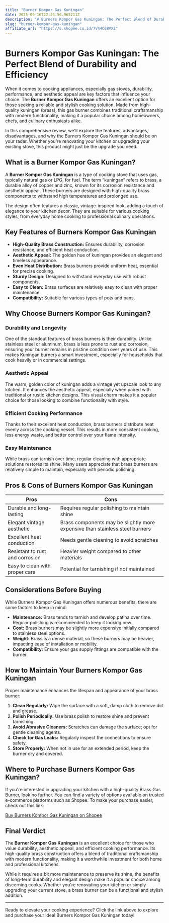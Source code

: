 ```yaml
---
title: "Burner Kompor Gas Kuningan"
date: 2025-09-16T22:34:56.965211Z
description: "# Burners Kompor Gas Kuningan: The Perfect Blend of Durability and Efficiency..."
slug: "burner-kompor-gas-kuningan"
affiliate_url: "https://s.shopee.co.id/7V44C68VX2"
---
```

# Burners Kompor Gas Kuningan: The Perfect Blend of Durability and Efficiency

When it comes to cooking appliances, especially gas stoves, durability, performance, and aesthetic appeal are key factors that influence your choice. The **Burner Kompor Gas Kuningan** offers an excellent option for those seeking a reliable and stylish cooking solution. Made from high-quality kuningan (brass), this gas burner combines traditional craftsmanship with modern functionality, making it a popular choice among homeowners, chefs, and culinary enthusiasts alike.

In this comprehensive review, we'll explore the features, advantages, disadvantages, and why the Burners Kompor Gas Kuningan should be on your radar. Whether you're renovating your kitchen or upgrading your existing stove, this product might just be the upgrade you need.

## What is a Burner Kompor Gas Kuningan?

A **Burner Kompor Gas Kuningan** is a type of cooking stove that uses gas, typically natural gas or LPG, for fuel. The term “kuningan” refers to brass, a durable alloy of copper and zinc, known for its corrosion resistance and aesthetic appeal. These burners are designed with high-quality brass components to withstand high temperatures and prolonged use.

The design often features a classic, vintage-inspired look, adding a touch of elegance to your kitchen decor. They are suitable for various cooking styles, from everyday home cooking to professional culinary operations.

## Key Features of Burners Kompor Gas Kuningan

- **High-Quality Brass Construction:** Ensures durability, corrosion resistance, and efficient heat conduction.
- **Aesthetic Appeal:** The golden hue of kuningan provides an elegant and timeless appearance.
- **Even Heat Distribution:** Brass burners provide uniform heat, essential for precise cooking.
- **Sturdy Design:** Designed to withstand everyday use with robust components.
- **Easy to Clean:** Brass surfaces are relatively easy to clean with proper maintenance.
- **Compatibility:** Suitable for various types of pots and pans.

## Why Choose Burners Kompor Gas Kuningan?

### Durability and Longevity

One of the standout features of brass burners is their durability. Unlike stainless steel or aluminum, brass is less prone to rust and corrosion, ensuring your burner remains in pristine condition over years of use. This makes Kuningan burners a smart investment, especially for households that cook heavily or in commercial settings.

### Aesthetic Appeal

The warm, golden color of kuningan adds a vintage yet upscale look to any kitchen. It enhances the aesthetic appeal, especially when paired with traditional or rustic kitchen designs. This visual charm makes it a popular choice for those looking to combine functionality with style.

### Efficient Cooking Performance

Thanks to their excellent heat conduction, brass burners distribute heat evenly across the cooking vessel. This results in more consistent cooking, less energy waste, and better control over your flame intensity.

### Easy Maintenance

While brass can tarnish over time, regular cleaning with appropriate solutions restores its shine. Many users appreciate that brass burners are relatively simple to maintain, especially with periodic polishing.

## Pros & Cons of Burners Kompor Gas Kuningan

| **Pros**                                  | **Cons**                                    |
|-------------------------------------------|---------------------------------------------|
| Durable and long-lasting                | Requires regular polishing to maintain shine |
| Elegant vintage aesthetic               | Brass components may be slightly more expensive than stainless steel burners |
| Excellent heat conduction               | Needs gentle cleaning to avoid scratches |
| Resistant to rust and corrosion         | Heavier weight compared to other materials |
| Easy to clean with proper care          | Potential for tarnishing if not maintained |

## Considerations Before Buying

While Burners Kompor Gas Kuningan offers numerous benefits, there are some factors to keep in mind:

- **Maintenance:** Brass tends to tarnish and develop patina over time. Regular polishing is recommended to keep it looking new.
- **Cost:** Brass burners may be slightly more expensive initially compared to stainless steel options.
- **Weight:** Brass is a dense material, so these burners may be heavier, impacting ease of installation or mobility.
- **Compatibility:** Ensure your gas supply fittings are compatible with the burner.

## How to Maintain Your Burners Kompor Gas Kuningan

Proper maintenance enhances the lifespan and appearance of your brass burner:

1. **Clean Regularly:** Wipe the surface with a soft, damp cloth to remove dirt and grease.
2. **Polish Periodically:** Use brass polish to restore shine and prevent tarnishing.
3. **Avoid Abrasive Cleaners:** Scratches can damage the surface; opt for gentle cleaning agents.
4. **Check for Gas Leaks:** Regularly inspect the connections to ensure safety.
5. **Store Properly:** When not in use for an extended period, keep the burner dry and covered.

## Where to Purchase Burners Kompor Gas Kuningan?

If you're interested in upgrading your kitchen with a high-quality Brass Gas Burner, look no further. You can find a variety of options available on trusted e-commerce platforms such as Shopee. To make your purchase easier, check out this link:

[Buy Burners Kompor Gas Kuningan on Shopee](https://s.shopee.co.id/7V44C68VX2)

## Final Verdict

The **Burner Kompor Gas Kuningan** is an excellent choice for those who value durability, aesthetic appeal, and efficient cooking performance. Its high-quality brass construction offers a blend of traditional craftsmanship with modern functionality, making it a worthwhile investment for both home and professional kitchens.

While it requires a bit more maintenance to preserve its shine, the benefits of long-term durability and elegant design make it a popular choice among discerning cooks. Whether you're renovating your kitchen or simply upgrading your current stove, a brass burner can be a functional and stylish addition.

---

Ready to elevate your cooking experience? Click the link above to explore and purchase your ideal Burners Kompor Gas Kuningan today!